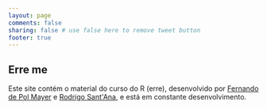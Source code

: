 ```yaml
---
layout: page
comments: false
sharing: false # use false here to remove tweet button
footer: true
---
```


## Erre me

Este site contém o material do curso do R (erre), desenvolvido por
[Fernando de Pol Mayer][FPM] e [Rodrigo Sant'Ana][RS], e está em
constante desenvolvimento.

[FPM]: http://fernandomayer.github.io
[RS]: http://rodrigosantana.github.io
